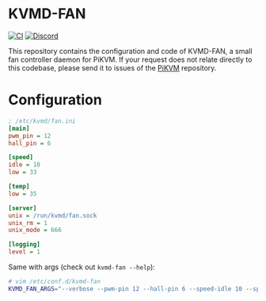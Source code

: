 # KVMD-FAN
[![CI](https://github.com/pikvm/kvmd-fan/workflows/CI/badge.svg)](https://github.com/pikvm/kvmd-fan/actions?query=workflow%3ACI)
[![Discord](https://img.shields.io/discord/580094191938437144?logo=discord)](https://discord.gg/bpmXfz5)

This repository contains the configuration and code of KVMD-FAN, a small fan controller daemon for PiKVM.
If your request does not relate directly to this codebase, please send it to issues of the [PiKVM](https://github.com/pikvm/pikvm/issues) repository.

# Configuration

```ini
; /etc/kvmd/fan.ini
[main]
pwm_pin = 12
hall_pin = 6

[speed]
idle = 10
low = 33

[temp]
low = 35

[server]
unix = /run/kvmd/fan.sock
unix_rm = 1
unix_mode = 666

[logging]
level = 1
```

Same with args (check out `kvmd-fan --help`):

```bash
# vim /etc/conf.d/kvmd-fan
KVMD_FAN_ARGS="--verbose --pwm-pin 12 --hall-pin 6 --speed-idle 10 --speed-low 33 --temp-low 35 --unix /run/kvmd/fan.sock --unix-rm --unix-mode 666"
```
